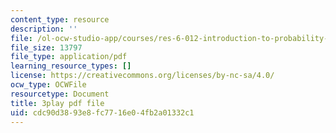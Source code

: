 ```yaml
---
content_type: resource
description: ''
file: /ol-ocw-studio-app/courses/res-6-012-introduction-to-probability-spring-2018/cdc90d3893e8fc7716e04fb2a01332c1_5CHUuMZZzSY.pdf
file_size: 13797
file_type: application/pdf
learning_resource_types: []
license: https://creativecommons.org/licenses/by-nc-sa/4.0/
ocw_type: OCWFile
resourcetype: Document
title: 3play pdf file
uid: cdc90d38-93e8-fc77-16e0-4fb2a01332c1
---
```

